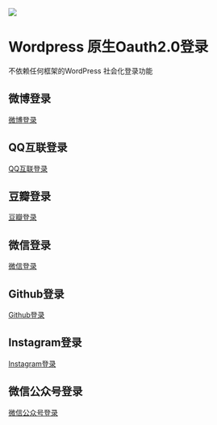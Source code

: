 ![](http://static.fatesinger.com/2016/04/hup59x9dqzm4bh0o.jpeg)

# Wordpress 原生Oauth2.0登录

不依赖任何框架的WordPress 社会化登录功能

## 微博登录

[微博登录](http://fatesinger.com/74619)

## QQ互联登录

[QQ互联登录](http://fatesinger.com/75041)

## 豆瓣登录

[豆瓣登录](http://fatesinger.com/75041)

## 微信登录

[微信登录](http://fatesinger.com/75463)

## Github登录
[Github登录](http://fatesinger.com/77059)
## Instagram登录

[Instagram登录](http://wpista.com/themes/instagram-oauth.html)
## 微信公众号登录

[微信公众号登录](https://fatesinger.com/77241)